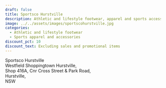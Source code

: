 ```yaml
---
draft: false
title: Sportsco Hurstville
description: Athletic and lifestyle footwear, apparel and sports accessories
image: ../../assets/images/sportscohurstville.jpg
categories:
  - Athletic and lifestyle footwear
  - Sports apparel and accessories
discount_pct: 10
discount_text: Excluding sales and promotional items
---
```

Sportsco Hurstville\
Westfield Shoppingtown Hurstville,\
Shop 416A, Cnr Cross Street & Park Road, \
Hurstville, \
NSW
